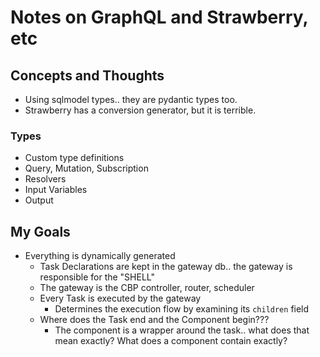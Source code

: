 # Notes on GraphQL and Strawberry, etc

## Concepts and Thoughts

* Using sqlmodel types.. they are pydantic types too.
* Strawberry has a conversion generator, but it is terrible.

### Types

* Custom type definitions
* Query, Mutation, Subscription
* Resolvers
* Input Variables
* Output

## My Goals

* Everything is dynamically generated
  * Task Declarations are kept in the gateway db.. the gateway is responsible for the "SHELL"
  * The gateway is the CBP controller, router, scheduler
  * Every Task is executed by the gateway
    * Determines the execution flow by examining its `children` field
  * Where does the Task end and the Component begin???
    * The component is  a wrapper around the task.. what does that mean exactly? What does a component contain exactly?

